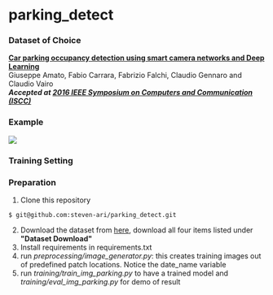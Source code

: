 # parking_detect

### Dataset of Choice

[__Car parking occupancy detection using smart camera networks and Deep Learning__](http://cnrpark.it/)
<br>
Giuseppe Amato, Fabio Carrara, Fabrizio Falchi, Claudio Gennaro and Claudio Vairo
<br>
___Accepted at [2016 IEEE Symposium on Computers and Communication (ISCC)](https://www.computer.org/csdl/proceedings/iscc/2016/12OmNviHKdN)___

### Example
![](parking_dataset/parking.gif)

### Training Setting



### Preparation
1. Clone this repository
```console
$ git@github.com:steven-ari/parking_detect.git
```
2. Download the dataset from [here](http://cnrpark.it/), download all four items listed under **"Dataset Download"**
3. Install requirements in requirements.txt
4. run *preprocessing/image_generator.py*: this creates training images out of predefined patch locations. Notice the date_name variable  
5. run *training/train_img_parking.py* to have a trained model and *training/eval_img_parking.py* for demo of result

